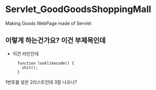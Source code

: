 # Servlet_GoodGoodsShoppingMall
Making Goods WebPage made of Servlet

## 이렇게 하는건가요? 이건 부제목인데

- 이건 라인인데

        function looklikecode() {
          shit();
        }

1번호를 넣은
2리스트인데
3잘 나오나?
